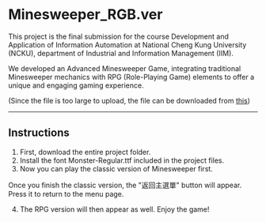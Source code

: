 # Minesweeper_RGB.ver

This project is the final submission for the course Development and Application of Information Automation at National Cheng Kung University (NCKU), department of Industrial and Information Management (IIM).

We developed an Advanced Minesweeper Game, integrating traditional Minesweeper mechanics with RPG (Role-Playing Game) elements to offer a unique and engaging gaming experience.

(Since the file is too large to upload, the file can be downloaded from [this](https://drive.google.com/drive/folders/1yoet9lcGLb_0N1kHp6iDGfngiRz9vyE7?usp=sharing))

***
## Instructions
1. First, download the entire project folder.
2. Install the font Monster-Regular.ttf included in the project files.
3. Now you can play the classic version of Minesweeper first.

Once you finish the classic version, the "返回主選單" button will appear. Press it to return to the menu page.

4. The RPG version will then appear as well. Enjoy the game!
   

